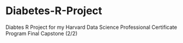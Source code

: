 # Diabetes-R-Project
Diabtes R Project for my Harvard Data Science Professional Certificate Program Final Capstone (2/2)
